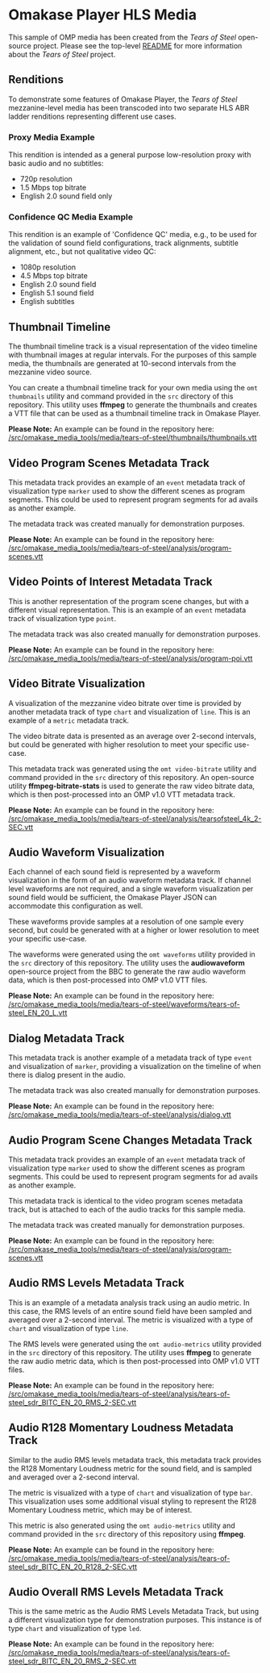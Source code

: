 # Omakase Player HLS Media

This sample of OMP media has been created from the _Tears of Steel_ open-source project. Please see the
top-level [README](/README.md) for more information about the _Tears of Steel_ project.

## Renditions

To demonstrate some features of Omakase Player, the _Tears of Steel_ mezzanine-level media has been transcoded
into two separate HLS ABR ladder renditions representing different use cases.

### Proxy Media Example

This rendition is intended as a general purpose low-resolution proxy with basic audio and no subtitles:

- 720p resolution
- 1.5 Mbps top bitrate
- English 2.0 sound field only

### Confidence QC Media Example

This rendition is an example of 'Confidence QC' media, e.g., to be used for the validation of sound field
configurations, track alignments, subtitle alignment, etc., but not qualitative video QC:

- 1080p resolution
- 4.5 Mbps top bitrate
- English 2.0 sound field
- English 5.1 sound field
- English subtitles

## Thumbnail Timeline

The thumbnail timeline track is a visual representation of the video timeline with thumbnail images at regular
intervals. For the purposes of this sample media, the thumbnails are generated at 10-second intervals from the mezzanine
video source.

You can create a thumbnail timeline track for your own media using the `omt thumbnails` utility and command
provided in the `src` directory of this repository. This utility uses **ffmpeg** to generate the thumbnails and creates
a VTT file that can be used as a thumbnail timeline track in Omakase Player.

**Please Note:** An example can be found in the repository
here: [/src/omakase_media_tools/media/tears-of-steel/thumbnails/thumbnails.vtt](/src/omakase_media_tools/media/tears-of-steel/thumbnails/thumbnails.vtt)

## Video Program Scenes Metadata Track

This metadata track provides an example of an `event` metadata track of visualization type `marker` used to show the
different scenes as program segments. This could be used to represent program segments for ad avails as another example.

The metadata track was created manually for demonstration purposes.

**Please Note:** An example can be found in the repository
here: [/src/omakase_media_tools/media/tears-of-steel/analysis/program-scenes.vtt](/media/tears-of-steel/analysis/program_scenes_video_events_marker.vtt)

## Video Points of Interest Metadata Track

This is another representation of the program scene changes, but with a different visual representation. This is an
example of an `event` metadata track of visualization type `point`.

The metadata track was also created manually for demonstration purposes.

**Please Note:** An example can be found in the repository
here: [/src/omakase_media_tools/media/tears-of-steel/analysis/program-poi.vtt](/media/tears-of-steel/analysis/points_of_interest_video_events_point.vtt)

## Video Bitrate Visualization

A visualization of the mezzanine video bitrate over time is provided by another metadata track of type `chart` and
visualization of `line`. This is an example of a `metric` metadata track.

The video bitrate data is presented as an average over 2-second intervals, but could be generated with higher resolution
to meet your specific use-case.

This metadata track was generated using the `omt video-bitrate` utility and command provided in the `src` directory of this
repository. An open-source utility **ffmpeg-bitrate-stats** is used to generate the raw video bitrate
data, which is then post-processed into an OMP v1.0 VTT metadata track.

**Please Note:** An example can be found in the repository
here: [/src/omakase_media_tools/media/tears-of-steel/analysis/tearsofsteel_4k_2-SEC.vtt](/src/omakase_media_tools/media/tears-of-steel/analysis/tearsofsteel_4k_2-SEC.vtt)

## Audio Waveform Visualization

Each channel of each sound field is represented by a waveform visualization in the form of an audio waveform metadata
track. If channel level waveforms are not required, and a single waveform visualization per sound field would be
sufficient, the Omakase Player JSON can accommodate this configuration as well.

These waveforms provide samples at a resolution of one sample every second, but could be generated with at a higher or
lower resolution to meet your specific use-case.

The waveforms were generated using the `omt waveforms` utility provided in the `src` directory of
this repository. The utility uses the **audiowaveform** open-source project from the BBC to generate the raw audio
waveform data, which is then post-processed into OMP v1.0 VTT files.

**Please Note:** An example can be found in the repository
here: [/src/omakase_media_tools/media/tears-of-steel/waveforms/tears-of-steel_EN_20_L.vtt](/src/omakase_media_tools/media/tears-of-steel/waveforms/tears-of-steel_EN_20_L.vtt)

## Dialog Metadata Track

This metadata track is another example of a metadata track of type `event` and visualization of `marker`, providing a
visualization on the timeline of when there is dialog present in the audio.

The metadata track was also created manually for demonstration purposes.

**Please Note:** An example can be found in the repository
here: [/src/omakase_media_tools/media/tears-of-steel/analysis/dialog.vtt](/media/tears-of-steel/analysis/dialog_audio_events_marker.vtt)

## Audio Program Scene Changes Metadata Track

This metadata track provides an example of an `event` metadata track of visualization type `marker` used to show the
different scenes as program segments. This could be used to represent program segments for ad avails as another example.

This metadata track is identical to the video program scenes metadata track, but is attached to each of the audio tracks
for this sample media.

The metadata track was created manually for demonstration purposes.

**Please Note:** An example can be found in the repository
here: [/src/omakase_media_tools/media/tears-of-steel/analysis/program-scenes.vtt](/media/tears-of-steel/analysis/program_scenes_video_events_marker.vtt)

## Audio RMS Levels Metadata Track

This is an example of a metadata analysis track using an audio metric. In this case, the RMS levels of an entire sound
field have been sampled and averaged over a 2-second interval. The metric is visualized with a type of `chart` and
visualization of type `line`.

The RMS levels were generated using the `omt audio-metrics` utility provided in the `src` directory
of this repository. The utility uses **ffmpeg** to generate the raw audio metric data, which is then post-processed into
OMP v1.0 VTT files.

**Please Note:** An example can be found in the repository
here: [/src/omakase_media_tools/media/tears-of-steel/analysis/tears-of-steel_sdr_BITC_EN_20_RMS_2-SEC.vtt](/src/omakase_media_tools/media/tears-of-steel/analysis/tears-of-steel_sdr_BITC_EN_20_RMS_2-SEC.vtt)

## Audio R128 Momentary Loudness Metadata Track

Similar to the audio RMS levels metadata track, this metadata track provides the R128 Momentary Loudness metric for the
sound field, and is sampled and averaged over a 2-second interval.

The metric is visualized with a type of `chart` and visualization of type `bar`. This visualization uses some additional
visual styling to represent the R128 Momentary Loudness metric, which may be of interest.

This metric is also generated using the `omt audio-metrics` utility and command provided in the `src` directory
of this repository using **ffmpeg**.

**Please Note:** An example can be found in the repository
here: [/src/omakase_media_tools/media/tears-of-steel/analysis/tears-of-steel_sdr_BITC_EN_20_R128_2-SEC.vtt](/src/omakase_media_tools/media/tears-of-steel/analysis/tears-of-steel_sdr_BITC_EN_20_R128_2-SEC.vtt)

## Audio Overall RMS Levels Metadata Track

This is the same metric as the Audio RMS Levels Metadata Track, but using a different visualization type for
demonstration purposes. This instance is of type `chart` and visualization of type `led`.

**Please Note:** An example can be found in the repository
here: [/src/omakase_media_tools/media/tears-of-steel/analysis/tears-of-steel_sdr_BITC_EN_20_RMS_2-SEC.vtt](/src/omakase_media_tools/media/tears-of-steel/analysis/tears-of-steel_sdr_BITC_EN_20_RMS_2-SEC.vtt)


